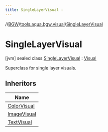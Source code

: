 ```yaml
---
title: SingleLayerVisual -
---
```

//[BGW](../../../index.md)/[tools.aqua.bgw.visual](../index.md)/[SingleLayerVisual](index.md)



# SingleLayerVisual  
 [jvm] sealed class [SingleLayerVisual](index.md) : [Visual](../-visual/index.md)

Superclass for single layer visuals.

   


## Inheritors  
  
|  Name | 
|---|
| <a name="tools.aqua.bgw.visual/ColorVisual///PointingToDeclaration/"></a>[ColorVisual](../-color-visual/index.md)|
| <a name="tools.aqua.bgw.visual/ImageVisual///PointingToDeclaration/"></a>[ImageVisual](../-image-visual/index.md)|
| <a name="tools.aqua.bgw.visual/TextVisual///PointingToDeclaration/"></a>[TextVisual](../-text-visual/index.md)|

